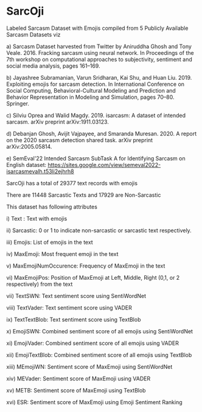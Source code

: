 # SarcOji
Labeled Sarcasm Dataset with Emojis compiled from 5 Publicly Available Sarcasm Datasets viz

a) Sarcasm Dataset harvested from Twitter by Aniruddha Ghosh and Tony Veale. 2016. Fracking sarcasm using neural network. In Proceedings of the 7th workshop on computational approaches to subjectivity, sentiment and social media analysis, pages 161–169.

b) Jayashree Subramanian, Varun Sridharan, Kai Shu, and Huan Liu. 2019. Exploiting emojis for sarcasm detection. In International Conference on Social Computing, Behavioral-Cultural Modeling and Prediction and Behavior Representation in Modeling and Simulation, pages 70–80. Springer.

c) Silviu Oprea and Walid Magdy. 2019. isarcasm: A dataset of intended sarcasm. arXiv preprint arXiv:1911.03123.

d) Debanjan Ghosh, Avijit Vajpayee, and Smaranda Muresan. 2020. A report on the 2020 sarcasm detection shared task. arXiv preprint arXiv:2005.05814.

e) SemEval'22 Intended Sarcasm SubTask A for Identifying Sarcasm on English dataset: https://sites.google.com/view/semeval2022-isarcasmevalh.t53li2ejhrh8

SarcOji has a total of 29377 text records with emojis

There are 11448 Sarcastic Texts and 17929 are Non-Sarcastic

This dataset has following attributes

i) Text : Text with emojis

ii) Sarcastic: 0 or 1 to indicate non-sarcastic or sarcastic text respectively.

iii) Emojis: List of emojis in the text

iv) MaxEmoji: Most frequent emoji in the text

v) MaxEmojiNumOccurence: Frequency of MaxEmoji in the text

vi) MaxEmojiPos: Position of MaxEmoji at Left, Middle, Right (0,1, or 2 respectively) from the text

vii) TextSWN: Text sentiment score using SentiWordNet

viii) TextVader: Text sentiment score using VADER

ix) TextTextBlob: Text sentiment score using TextBlob

x) EmojiSWN: Combined sentiment score of all emojis using SentiWordNet

xi) EmojiVader: Combined sentiment score of all emojis using VADER

xii) EmojiTextBlob: Combined sentiment score of all emojis using TextBlob

xiii) MEmojiWN: Sentiment score of MaxEmoji using SentiWordNet

xiv) MEVader: Sentiment score of MaxEmoji using VADER

xv) METB: Sentiment score of MaxEmoji using TextBlob

xvi) ESR: Sentiment score of MaxEmoji using Emoji Sentiment Ranking
